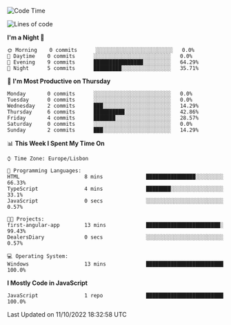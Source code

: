 <!--START_SECTION:waka-->
![Code Time](http://img.shields.io/badge/Code%20Time-20%20hrs%2057%20mins-blue)

![Lines of code](https://img.shields.io/badge/From%20Hello%20World%20I%27ve%20Written-43%20Thousand%20lines%20of%20code-blue)

**I'm a Night 🦉** 

```text
🌞 Morning    0 commits      ░░░░░░░░░░░░░░░░░░░░░░░░░   0.0% 
🌆 Daytime    0 commits      ░░░░░░░░░░░░░░░░░░░░░░░░░   0.0% 
🌃 Evening    9 commits      ████████████████░░░░░░░░░   64.29% 
🌙 Night      5 commits      █████████░░░░░░░░░░░░░░░░   35.71%

```
📅 **I'm Most Productive on Thursday** 

```text
Monday       0 commits      ░░░░░░░░░░░░░░░░░░░░░░░░░   0.0% 
Tuesday      0 commits      ░░░░░░░░░░░░░░░░░░░░░░░░░   0.0% 
Wednesday    2 commits      ███░░░░░░░░░░░░░░░░░░░░░░   14.29% 
Thursday     6 commits      ██████████░░░░░░░░░░░░░░░   42.86% 
Friday       4 commits      ███████░░░░░░░░░░░░░░░░░░   28.57% 
Saturday     0 commits      ░░░░░░░░░░░░░░░░░░░░░░░░░   0.0% 
Sunday       2 commits      ███░░░░░░░░░░░░░░░░░░░░░░   14.29%

```


📊 **This Week I Spent My Time On** 

```text
⌚︎ Time Zone: Europe/Lisbon

💬 Programming Languages: 
HTML                     8 mins              ████████████████░░░░░░░░░   66.33% 
TypeScript               4 mins              ████████░░░░░░░░░░░░░░░░░   33.1% 
JavaScript               0 secs              ░░░░░░░░░░░░░░░░░░░░░░░░░   0.57%

🐱‍💻 Projects: 
first-angular-app        13 mins             ████████████████████████░   99.43% 
DealersDiary             0 secs              ░░░░░░░░░░░░░░░░░░░░░░░░░   0.57%

💻 Operating System: 
Windows                  13 mins             █████████████████████████   100.0%

```

**I Mostly Code in JavaScript** 

```text
JavaScript               1 repo              █████████████████████████   100.0%

```



 Last Updated on 11/10/2022 18:32:58 UTC
<!--END_SECTION:waka-->
